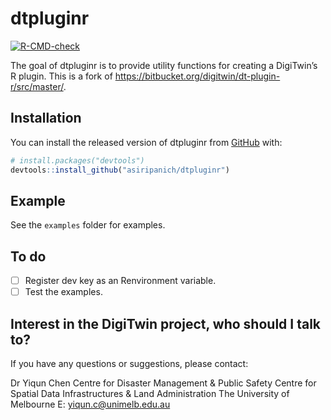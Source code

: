 
<!-- README.md is generated from README.Rmd. Please edit that file -->

# dtpluginr

<!-- badges: start -->

[![R-CMD-check](https://github.com/asiripanich/dtpluginr/workflows/R-CMD-check/badge.svg)](https://github.com/asiripanich/dtpluginr/actions)
<!-- badges: end -->

The goal of dtpluginr is to provide utility functions for creating a
DigiTwin’s R plugin. This is a fork of
<https://bitbucket.org/digitwin/dt-plugin-r/src/master/>.

## Installation

You can install the released version of dtpluginr from
[GitHub](https://github.com/) with:

``` r
# install.packages("devtools")
devtools::install_github("asiripanich/dtpluginr")
```

## Example

See the `examples` folder for examples.

## To do

-   [ ] Register dev key as an Renvironment variable.
-   [ ] Test the examples.

## Interest in the DigiTwin project, who should I talk to?

If you have any questions or suggestions, please contact:

Dr Yiqun Chen Centre for Disaster Management & Public Safety Centre for
Spatial Data Infrastructures & Land Administration The University of
Melbourne E: <yiqun.c@unimelb.edu.au>
